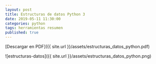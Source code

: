```yaml
---
layout: post
title: Estructuras de datos Python 3
date: 2019-05-11 11:30:00
categories: python
tags: herramientas resumen
published: true
---
```


[Descargar en PDF]({{ site.url }}/assets/estructuras_datos_python.pdf)

![estructuras-datos]({{ site.url }}/assets/estructuras_datos_python.png)
